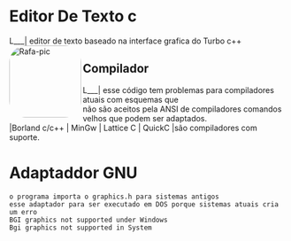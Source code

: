 # Editor De Texto c
L___| editor de texto baseado na interface grafica do Turbo c++
    <img align="left" alt="Rafa-pic" height="130" style="border-radius:30px;" src="https://d22blwhp6neszm.cloudfront.net/37/361654/tc_000.png">
## Compilador
L___| esse código tem problemas para compiladores atuais com esquemas que  
      não são aceitos pela ANSI de compiladores comandos velhos que podem ser adaptados.  
    |Borland c/c++ | MinGw | Lattice C | QuickC |são compiladores com suporte.    
    
# Adaptaddor GNU
    o programa importa o graphics.h para sistemas antigos 
    esse adaptador para ser executado em DOS porque sistemas atuais cria um erro
    BGI graphics not supported under Windows
    Bgi graphics not supported in System
